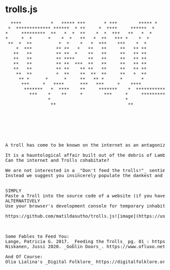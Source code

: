 # trolls.js
<pre>
  ****           *   ***** ***       * ***        ***** *          ***** *                ***** **      *******    
 *  ************* ******  * **     *  ****     ******  *        ******  *              ******  **** * *       ***  
*     *********  **   *  *  **    *  *  ***   **   *  *        **   *  *              **   *  * **** *         **  
*     *  *      *    *  *   **   *  **   *** *    *  *        *    *  *              *    *  *   **  **        *   
 **  *  **          *  *    *   *  ***    ***    *  *             *  *                   *  *         ***          
    *  ***         ** **   *   **   **     **   ** **            ** **                  ** **        ** ***        
   **   **         ** **  *    **   **     **   ** **            ** **                  ** **         *** ***      
   **   **         ** ****     **   **     **   ** **            ** **                **** **           *** ***    
   **   **         ** **  ***  **   **     **   ** **            ** **               * *** **             *** ***  
   **   **         ** **    ** **   **     **   ** **            ** **                  ** **               ** *** 
    **  **         *  **    **  **  **     **   *  **            *  **                  ** **                ** ** 
     ** *      *      *     **   ** *      *       *                *                   ** **                 * *  
      ***     *   ****      ***   ***     *    ****           * ****           *        ** **       ***        *   
       *******   *  ****    **     *******    *  ************* *  ************* p       *  *       *  *********    
         ***    *    **     *        ***     *     *********  *     *********   e   **     *      *     *****      
                *                            *                *                 r  ****   *       *                
                 **                           **               **               i  *  * **         **              
                                                                                o *    **                          
                                                                                d      *                           
                                                                                                                   
                                                                                                                   
                                                                                                                            


A troll has come to be known on the internet as an antagonizing character cloaked in anonymity allowed through UIs - who creates inflammatory and digressive discourse

It is a hauntological affair built out of the debris of LambdaMOOs past
Can the internet and Trolls cohabitate?

We are not interested in a _"Don't feed the trolls!"_ sentiment
Instead we suggest you insincerely populate the dankest and darkest locales of the web with our Jötunn friends


SIMPLY
Paste a Troll into the source code of a website (if you have access, in which case you really ARE a troll)
ALTERNATIVELY
Use your browser's development console for temporary inhabitance

https://github.com/matildasutho/trolls.js![image](https://user-images.githubusercontent.com/64000876/151137913-e61b188b-1126-4ac0-9ac1-a6f77a20b866.png)



Some Fables to Feed You:
Lange, Patricia G. 2017. _Feeding the Trolls_ pg. 81 : https://groups.psych.northwestern.edu/medin/documents/Page-ReevesEtal2017SWAAProceedingsFinal.pdf
Niskanen, Jussi 2020. _Goblin Doors_. https://www.ofluxo.net/gooblin-doors-special-group-presentation-organised-by-sakari-tervo-with-text-by-jussi-niskanen/

And Of Course:
Olia Lialina's _Digital Folklore_ https://digitalfolklore.org/

</pre>
